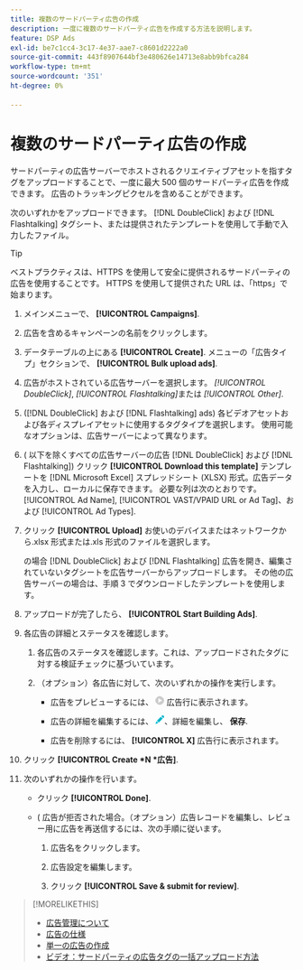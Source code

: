 ```yaml
---
title: 複数のサードパーティ広告の作成
description: 一度に複数のサードパーティ広告を作成する方法を説明します。
feature: DSP Ads
exl-id: be7c1cc4-3c17-4e37-aae7-c8601d2222a0
source-git-commit: 443f8907644bf3e480626e14713e8abb9bfca284
workflow-type: tm+mt
source-wordcount: '351'
ht-degree: 0%

---
```


# 複数のサードパーティ広告の作成

サードパーティの広告サーバーでホストされるクリエイティブアセットを指すタグをアップロードすることで、一度に最大 500 個のサードパーティ広告を作成できます。 広告のトラッキングピクセルを含めることができます。<!-- The bulksheet template for other ad servers says you can include 200. Which is it: 200 or 500? -->

次のいずれかをアップロードできます。 [!DNL DoubleClick] および [!DNL Flashtalking] タグシート、または提供されたテンプレートを使用して手動で入力したファイル。

>[!TIP]
>
> ベストプラクティスは、HTTPS を使用して安全に提供されるサードパーティの広告を使用することです。 HTTPS を使用して提供された URL は、「https」で始まります。

1. メインメニューで、 **[!UICONTROL Campaigns]**.

1. 広告を含めるキャンペーンの名前をクリックします。

1. データテーブルの上にある **[!UICONTROL Create]**. メニューの「広告タイプ」セクションで、 **[!UICONTROL Bulk upload ads]**.

1. 広告がホストされている広告サーバーを選択します。 *[!UICONTROL DoubleClick]*, *[!UICONTROL Flashtalking]*&#x200B;または *[!UICONTROL Other]*.

1. ([!DNL DoubleClick] および [!DNL Flashtalking] ads) 各ビデオアセットおよび各ディスプレイアセットに使用するタグタイプを選択します。 使用可能なオプションは、広告サーバーによって異なります。

1. ( 以下を除くすべての広告サーバーの広告 [!DNL DoubleClick] および [!DNL Flashtalking]) クリック **[!UICONTROL Download this template]** テンプレートを [!DNL Microsoft Excel] スプレッドシート (XLSX) 形式。広告データを入力し、ローカルに保存できます。 必要な列は次のとおりです。 [!UICONTROL Ad Name], [!UICONTROL VAST/VPAID URL or Ad Tag]、および [!UICONTROL Ad Types].

1. クリック **[!UICONTROL Upload]** お使いのデバイスまたはネットワークから.xlsx 形式または.xls 形式のファイルを選択します。

   の場合 [!DNL DoubleClick] および [!DNL Flashtalking] 広告を開き、編集されていないタグシートを広告サーバーからアップロードします。 その他の広告サーバーの場合は、手順 3 でダウンロードしたテンプレートを使用します。

1. アップロードが完了したら、 **[!UICONTROL Start Building Ads]**.

1. 各広告の詳細とステータスを確認します。

   1. 各広告のステータスを確認します。これは、アップロードされたタグに対する検証チェックに基づいています。

   1. （オプション）各広告に対して、次のいずれかの操作を実行します。

      * 広告をプレビューするには、 ![play](/help/dsp/assets/play.png) 広告行に表示されます。

      * 広告の詳細を編集するには、 ![編集](/help/dsp/assets/edit.png)、詳細を編集し、 **保存**.

      * 広告を削除するには、 **[!UICONTROL X]** 広告行に表示されます。

1. クリック **[!UICONTROL Create *N *広告]**.

1. 次のいずれかの操作を行います。

   * クリック **[!UICONTROL Done]**.

   * ( 広告が拒否された場合。（オプション）広告レコードを編集し、レビュー用に広告を再送信するには、次の手順に従います。

      1. 広告名をクリックします。

      1. 広告設定を編集します。

      1. クリック **[!UICONTROL Save & submit for review]**.

>[!MORELIKETHIS]
>
>* [広告管理について](ad-about.md)
>* [広告の仕様](ad-specs.md)
>* [単一の広告の作成](ad-create.md)
>* [ビデオ：サードパーティの広告タグの一括アップロード方法](https://experienceleague.adobe.com/docs/advertising-learn/tutorials/dsp/bulk-upload-third-party-ad-tags.html)


